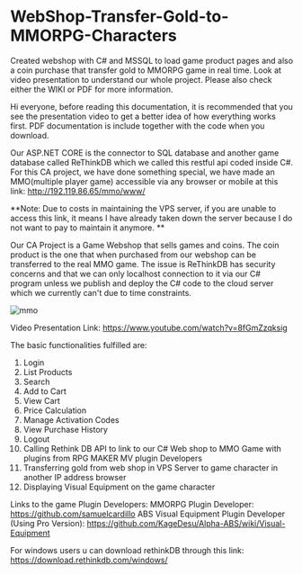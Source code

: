 # WebShop-Transfer-Gold-to-MMORPG-Characters
Created webshop with C# and MSSQL to load game product pages and also a coin purchase that transfer gold to MMORPG game in real time. Look at video presentation to understand our whole project. Please also check either the WIKI or PDF for more information. 

Hi everyone, before reading this documentation, it is recommended that you see the presentation video to get a better idea of how everything works first. PDF documentation is include together with the code when you download. 

Our ASP.NET CORE is the connector to SQL database and another game database called ReThinkDB which we called this restful api coded inside C#. For this CA project, we have done something special, we have made an MMO(multiple player game) accessible via any browser or mobile at this link: http://192.119.86.65/mmo/www/

**Note: Due to costs in maintaining the VPS server, if you are unable to access this link, it means I have already taken down the server because I do not want to pay to maintain it anymore. **

Our CA Project is a Game Webshop that sells games and coins. The coin product is the one that when purchased from our webshop can be transferred to the real MMO game. The issue is ReThinkDB has security concerns and that we can only localhost connection to it via our C# program unless we publish and deploy the C# code to the cloud server which we currently can't due to time constraints.


![mmo](https://user-images.githubusercontent.com/65886071/82803639-76577880-9eb3-11ea-9a23-fbebcd29438c.png)

Video Presentation Link: https://www.youtube.com/watch?v=8fGmZzqksig

The basic functionalities fulfilled are: 
1. Login 
2. List Products 
3. Search 
4. Add to Cart 
5. View Cart 
6. Price Calculation 
7. Manage Activation Codes 
8. View Purchase History 
9. Logout
10. Calling Rethink DB API to link to our C# Web shop to MMO Game with plugins from RPG MAKER MV plugin Developers
11. Transferring gold from web shop in VPS Server to game character in another IP address browser
12. Displaying Visual Equipment on the game character 

Links to the game Plugin Developers:
MMORPG Plugin Developer: https://github.com/samuelcardillo
ABS Visual Equipment Plugin Developer (Using Pro Version):  https://github.com/KageDesu/Alpha-ABS/wiki/Visual-Equipment

For windows users u can download rethinkDB through this link: https://download.rethinkdb.com/windows/

